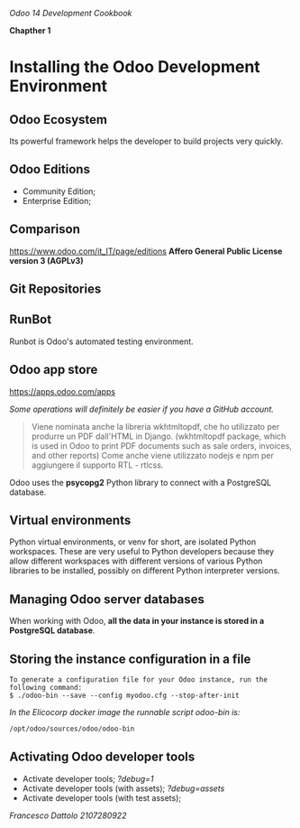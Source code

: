 *Odoo 14 Development Cookbook*

**Chapther 1**

# Installing the Odoo Development Environment


## Odoo Ecosystem
Its powerful framework helps the developer to build projects very quickly.

## Odoo Editions
- Community Edition;
- Enterprise Edition;

## Comparison
https://www.odoo.com/it_IT/page/editions
**Affero General Public License version 3 (AGPLv3)**

## Git Repositories

## RunBot
Runbot is Odoo's automated testing environment.

## Odoo app store
https://apps.odoo.com/apps

*Some operations will definitely be easier if you have a GitHub account.*

> Viene nominata anche la libreria wkhtmltopdf, che ho utilizzato per produrre un PDF dall'HTML in Django. (wkhtmltopdf package, which is used in Odoo to print PDF documents such as sale orders, invoices, and other reports) Come anche viene utilizzato nodejs e npm per aggiungere il supporto RTL - rtlcss.

Odoo uses the **psycopg2** Python library to connect with a PostgreSQL database.

## Virtual environments
Python virtual environments, or venv for short, are isolated Python workspaces. These are very useful to Python developers because they allow different workspaces with different versions of various Python libraries to be installed, possibly on different Python interpreter versions.

## Managing Odoo server databases
When working with Odoo, **all the data in your instance is stored in a PostgreSQL database**.

## Storing the instance configuration in a file
```
To generate a configuration file for your Odoo instance, run the following command:
$ ./odoo-bin --save --config myodoo.cfg --stop-after-init
```
*In the Elicocorp docker image the runnable script odoo-bin is:*
```bash
/opt/odoo/sources/odoo/odoo-bin
```

## Activating Odoo developer tools
- Activate developer tools;
*?debug=1*
- Activate developer tools (with assets);
*?debug=assets*
- Activate developer tools (with test assets);



*Francesco Dattolo*
*2107280922*